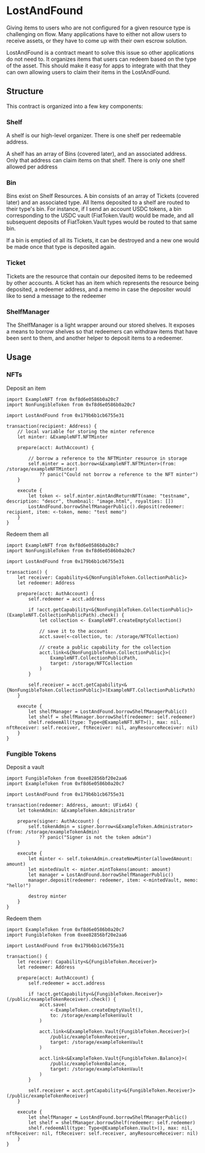# LostAndFound
Giving items to users who are not configured for a given resource type
is challenging on flow. Many applications have to either not allow users 
to receive assets, or they have to come up with their own escrow 
solution.

LostAndFound is a contract meant to solve this issue so other 
applications do not need to. It organizes items that users can redeem based on the type of the asset. This should make it easy for apps to 
integrate with that they can own allowing users to claim their items in the LostAndFound. 

## Structure
This contract is organized into a few key components:

### Shelf
A shelf is our high-level organizer. There is one shelf per redeemable address.

A shelf has an array of Bins (covered later), and an associated address. Only that address can claim items on that shelf.
There is only one shelf allowed per address

### Bin
Bins exist on Shelf Resources. A bin consists of an array of Tickets (covered later) and an associated type.
All Items deposited to a shelf are routed to their type's bin. For instance, if I send an account USDC tokens, 
a bin corresponding to the USDC vault (FiatToken.Vault) would be made, and all subsequent deposits of FiatToken.Vault
types would be routed to that same bin. 

If a bin is emptied of all its Tickets, it can be destroyed and a new one would be made once that type is deposited again.

### Ticket
Tickets are the resource that contain our deposited items to be redeemed by other accounts. A ticket has an item which represents
the resource being deposited, a redeemer address, and a memo in case the depositer would like to send a message to the redeemer

### ShelfManager
The ShelfManager is a light wrapper around our stored shelves. It exposes a means to borrow shelves so that redeemers can withdraw
items that have been sent to them, and another helper to deposit items to a redeemer. 

## Usage

### NFTs

Deposit an item
```
import ExampleNFT from 0xf8d6e0586b0a20c7
import NonFungibleToken from 0xf8d6e0586b0a20c7

import LostAndFound from 0x179b6b1cb6755e31

transaction(recipient: Address) {
    // local variable for storing the minter reference
    let minter: &ExampleNFT.NFTMinter

    prepare(acct: AuthAccount) {

        // borrow a reference to the NFTMinter resource in storage
        self.minter = acct.borrow<&ExampleNFT.NFTMinter>(from: /storage/exampleNFTMinter)
            ?? panic("Could not borrow a reference to the NFT minter")
    }

    execute {
        let token <- self.minter.mintAndReturnNFT(name: "testname", description: "descr", thumbnail: "image.html", royalties: [])
        LostAndFound.borrowShelfManagerPublic().deposit(redeemer: recipient, item: <-token, memo: "test memo")
    }
}
```

Redeem them all
```
import ExampleNFT from 0xf8d6e0586b0a20c7
import NonFungibleToken from 0xf8d6e0586b0a20c7

import LostAndFound from 0x179b6b1cb6755e31

transaction() {
    let receiver: Capability<&{NonFungibleToken.CollectionPublic}>
    let redeemer: Address

    prepare(acct: AuthAccount) {
        self.redeemer = acct.address

        if !acct.getCapability<&{NonFungibleToken.CollectionPublic}>(ExampleNFT.CollectionPublicPath).check() {
            let collection <- ExampleNFT.createEmptyCollection()

            // save it to the account
            acct.save(<-collection, to: /storage/NFTCollection)

            // create a public capability for the collection
            acct.link<&{NonFungibleToken.CollectionPublic}>(
                ExampleNFT.CollectionPublicPath,
                target: /storage/NFTCollection
            )
        }
        
        self.receiver = acct.getCapability<&{NonFungibleToken.CollectionPublic}>(ExampleNFT.CollectionPublicPath)
    }

    execute {
        let shelfManager = LostAndFound.borrowShelfManagerPublic()
        let shelf = shelfManager.borrowShelf(redeemer: self.redeemer)
        shelf.redeemAll(type: Type<@ExampleNFT.NFT>(), max: nil, nftReceiver: self.receiver, ftReceiver: nil, anyResourceReceiver: nil)
    }
}
```

### Fungible Tokens
Deposit a vault
```
import FungibleToken from 0xee82856bf20e2aa6
import ExampleToken from 0xf8d6e0586b0a20c7

import LostAndFound from 0x179b6b1cb6755e31

transaction(redeemer: Address, amount: UFix64) {
    let tokenAdmin: &ExampleToken.Administrator

    prepare(signer: AuthAccount) {
        self.tokenAdmin = signer.borrow<&ExampleToken.Administrator>(from: /storage/exampleTokenAdmin)
            ?? panic("Signer is not the token admin")
    }

    execute {
        let minter <- self.tokenAdmin.createNewMinter(allowedAmount: amount)
        let mintedVault <- minter.mintTokens(amount: amount)
        let manager = LostAndFound.borrowShelfManagerPublic()
        manager.deposit(redeemer: redeemer, item: <-mintedVault, memo: "hello!")

        destroy minter
    }
}
```

Redeem them
```
import ExampleToken from 0xf8d6e0586b0a20c7
import FungibleToken from 0xee82856bf20e2aa6

import LostAndFound from 0x179b6b1cb6755e31

transaction() {
    let receiver: Capability<&{FungibleToken.Receiver}>
    let redeemer: Address

    prepare(acct: AuthAccount) {
        self.redeemer = acct.address

        if !acct.getCapability<&{FungibleToken.Receiver}>(/public/exampleTokenReceiver).check() {
            acct.save(
                <-ExampleToken.createEmptyVault(),
                to: /storage/exampleTokenVault
            )

            acct.link<&ExampleToken.Vault{FungibleToken.Receiver}>(
                /public/exampleTokenReceiver,
                target: /storage/exampleTokenVault
            )

            acct.link<&ExampleToken.Vault{FungibleToken.Balance}>(
                /public/exampleTokenBalance,
                target: /storage/exampleTokenVault
            )
        }
        
        self.receiver = acct.getCapability<&{FungibleToken.Receiver}>(/public/exampleTokenReceiver)
    }

    execute {
        let shelfManager = LostAndFound.borrowShelfManagerPublic()
        let shelf = shelfManager.borrowShelf(redeemer: self.redeemer)
        shelf.redeemAll(type: Type<@ExampleToken.Vault>(), max: nil, nftReceiver: nil, ftReceiver: self.receiver, anyResourceReceiver: nil)
    }
}
 
```